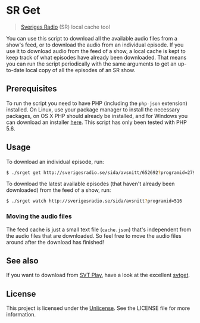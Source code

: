 # SR Get
> [Sveriges Radio](sverigesradio.se) (SR) local cache tool

You can use this script to download all the available audio files from a show's
feed, or to download the audio from an individual episode. If you use it to
download audio from the feed of a show, a local cache is kept to keep track of
what episodes have already been downloaded. That means you can run the script
periodically with the same arguments to get an up-to-date local copy of all the
episodes of an SR show.

## Prerequisites
To run the script you need to have PHP (including the `php-json` extension)
installed. On Linux, use your package manager to install the necessary packages,
on OS X PHP should already be installed, and for Windows you can download an
installer [here](http://php.net/downloads.php). This script has only been tested
with PHP 5.6.

## Usage
To download an individual episode, run:
```sh
$ ./srget get http://sverigesradio.se/sida/avsnitt/652692?programid=2794
```

To download the latest available episodes (that haven't already been downloaded)
from the feed of a show, run:
```sh
$ ./srget watch http://sverigesradio.se/sida/avsnitt?programid=516
```

### Moving the audio files
The feed cache is just a small text file (`cache.json`) that's independent from
the audio files that are downloaded. So feel free to move the audio files around
after the download has finished!

## See also
If you want to download from [SVT Play](http://www.svtplay.se/), have a look at
the excellent [svtget](https://github.com/mmn/svtget).

## License
This project is licensed under the [Unlicense](http://unlicense.org/). See the
LICENSE file for more information.

